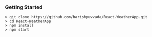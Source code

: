 ### Getting Started

```
> git clone https://github.com/harishpuvvada/React-WeatherApp.git
> cd React-WeatherApp
> npm install
> npm start
```
